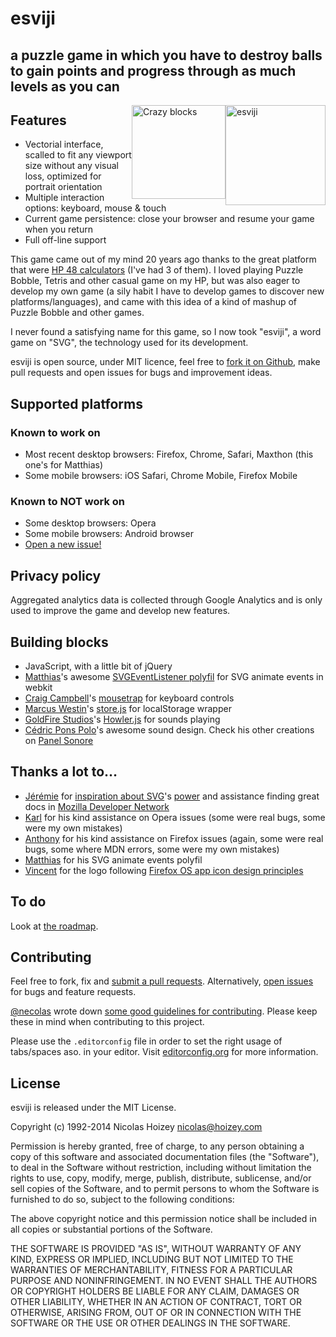 # esviji

## a puzzle game in which you have to destroy balls to gain points and progress through as much levels as you can

<img src="https://raw.githubusercontent.com/nhoizey/esviji/master/raw-sources/images/_sources/logo-esviji.png" alt="esviji" width="160" height="160" style="float: right" />

<img src="https://raw.githubusercontent.com/nhoizey/esviji/master/raw-sources/images/screenshots/04-unbreakable-blocks.png" alt="Crazy blocks" width="150" style="float: right;" />

## Features

- Vectorial interface, scalled to fit any viewport size without any visual loss, optimized for portrait orientation
- Multiple interaction options: keyboard, mouse & touch
- Current game persistence: close your browser and resume your game when you return
- Full off-line support

This game came out of my mind 20 years ago thanks to the great platform that were [HP 48 calculators](http://en.wikipedia.org/wiki/HP-48_series) (I've had 3 of them). I loved playing Puzzle Bobble, Tetris and other casual game on my HP, but was also eager to develop my own game (a sily habit I have to develop games to discover new platforms/languages), and came with this idea of a kind of mashup of Puzzle Bobble and other games.

I never found a satisfying name for this game, so I now took "esviji", a word game on "SVG", the technology used for its development.

esviji is open source, under MIT licence, feel free to <a href="https://github.com/nhoizey/esviji">fork it on Github</a>, make pull requests and open issues for bugs and improvement ideas.


## Supported platforms

### Known to work on

- Most recent desktop browsers: Firefox, Chrome, Safari, Maxthon (this one's for Matthias)
- Some mobile browsers: iOS Safari, Chrome Mobile, Firefox Mobile

### Known to NOT work on

- Some desktop browsers: Opera
- Some mobile browsers: Android browser
- [Open a new issue!](https://github.com/nhoizey/esviji/issues/new)

## Privacy policy

Aggregated analytics data is collected through Google Analytics and is only used to improve the game and develop new features.

## Building blocks

- JavaScript, with a little bit of jQuery
- [Matthias](http://twitter.com/madsgraphics)'s awesome [SVGEventListener polyfil](https://github.com/madsgraphics/SVGEventListener) for SVG animate events in webkit
- [Craig Campbell](http://craig.is/)'s [mousetrap](http://craig.is/killing/mice) for keyboard controls
- [Marcus Westin](http://twitter.com/marcuswestin)'s [store.js](https://github.com/marcuswestin/store.js) for localStorage wrapper
- [GoldFire Studios](https://twitter.com/GoldFireStudios)'s [Howler.js](https://github.com/goldfire/howler.js) for sounds playing
- [Cédric Pons Polo](https://twitter.com/cedricponspolo)'s awesome sound design. Check his other creations on [Panel Sonore](http://www.panel-sonore.com/)

## Thanks a lot to…

- [Jérémie](http://twitter.com/JeremiePat) for [inspiration about SVG](http://jeremie.patonnier.net/tag/SVG)'s [power](http://jeremie.patonnier.net/experiences/parisweb2011/animation.svg) and assistance finding great docs in [Mozilla Developer Network](https://developer.mozilla.org/en-US/docs/SVG)
- [Karl](http://twitter.com/karlpro) for his kind assistance on Opera issues (some were real bugs, some were my own mistakes)
- [Anthony](http://twitter.com/rik24d) for his kind assistance on Firefox issues (again, some were real bugs, some where MDN errors, some were my own mistakes)
- [Matthias](http://twitter.com/madsgraphics) for his SVG animate events polyfil
- [Vincent](http://twitter.com/htmlzg) for the logo following [Firefox OS app icon design principles](http://www.mozilla.org/en-US/styleguide/products/firefoxos/icons/)

## To do

Look at [the roadmap](https://github.com/nhoizey/esviji/milestones).

## Contributing

Feel free to fork, fix and [submit a pull requests](https://github.com/nhoizey/esviji/issues). Alternatively, [open issues](https://github.com/nhoizey/esviji/issues/new) for bugs and feature requests.

[@necolas](https://github.com/necolas) wrote down [some good guidelines for contributing](https://github.com/necolas/issue-guidelines). Please keep these in mind when contributing to this project.

Please use the ```.editorconfig``` file in order to set the right usage of tabs/spaces aso. in your editor. Visit [editorconfig.org](http://editorconfig.org/) for more information.

## License

esviji is released under the MIT License.

Copyright (c) 1992-2014 Nicolas Hoizey <nicolas@hoizey.com>

Permission is hereby granted, free of charge, to any person obtaining a copy of this software and associated documentation files (the "Software"), to deal in the Software without restriction, including without limitation the rights to use, copy, modify, merge, publish, distribute, sublicense, and/or sell copies of the Software, and to permit persons to whom the Software is furnished to do so, subject to the following conditions:

The above copyright notice and this permission notice shall be included in all copies or substantial portions of the Software.

THE SOFTWARE IS PROVIDED "AS IS", WITHOUT WARRANTY OF ANY KIND, EXPRESS OR IMPLIED, INCLUDING BUT NOT LIMITED TO THE WARRANTIES OF MERCHANTABILITY, FITNESS FOR A PARTICULAR PURPOSE AND NONINFRINGEMENT. IN NO EVENT SHALL THE AUTHORS OR COPYRIGHT HOLDERS BE LIABLE FOR ANY CLAIM, DAMAGES OR OTHER LIABILITY, WHETHER IN AN ACTION OF CONTRACT, TORT OR OTHERWISE, ARISING FROM, OUT OF OR IN CONNECTION WITH THE SOFTWARE OR THE USE OR OTHER DEALINGS IN THE SOFTWARE.

